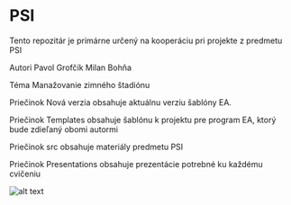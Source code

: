 # PSI

Tento repozitár je primárne určený na kooperáciu
pri projekte z predmetu PSI

Autori Pavol Grofčík Milan Bohňa

Téma Manažovanie zimného štadiónu

Priečinok Nová verzia obsahuje aktuálnu verziu šablóny EA.

Priečinok Templates obsahuje šablónu k projektu pre program EA,
ktorý bude zdieľaný obomi autormi

Priečinok src obsahuje materiály predmetu PSI

Priečinok Presentations obsahuje prezentácie potrebné ku každému cvičeniu

![alt text](http://in2grateit.com/home/store/)
